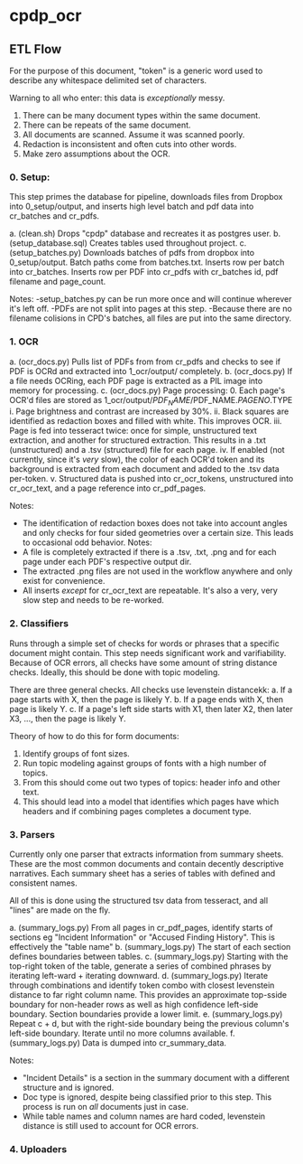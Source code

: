 # cpdp_ocr

## ETL Flow

For the purpose of this document, "token" is a generic word used to describe any whitespace delimited set of characters.

Warning to all who enter: this data is *exceptionally* messy. 

1. There can be many document types within the same document. 
2. There can be repeats of the same document. 
3. All documents are scanned. Assume it was scanned poorly.
4. Redaction is inconsistent and often cuts into other words.
5. Make zero assumptions about the OCR.

### 0. Setup:

This step primes the database for pipeline, downloads files from Dropbox into 0_setup/output, and inserts high level batch and pdf data into cr_batches and cr_pdfs.

a. (clean.sh) Drops "cpdp" database and recreates it as postgres user.
b. (setup_database.sql) Creates tables used throughout project.
c. (setup_batches.py) Downloads batches of pdfs from dropbox into 0_setup/output. Batch paths come from batches.txt. Inserts row per batch into cr_batches. Inserts row per PDF into cr_pdfs with cr_batches id, pdf filename and page_count.

Notes: 
-setup_batches.py can be run more once and will continue wherever it's left off.
-PDFs are not split into pages at this step.
-Because there are no filename colisions in CPD's batches, all files are put into the same directory.

### 1. OCR

a. (ocr_docs.py) Pulls list of PDFs from from cr_pdfs and checks to see if PDF is OCRd and extracted into 1_ocr/output/ completely. 
b. (ocr_docs.py) If a file needs OCRing, each PDF page is extracted as a PIL image into memory for processing.
c. (ocr_docs.py) Page processing:
     0. Each page's OCR'd files are stored as 1_ocr/output/$PDF_NAME/$PDF_NAME.$PAGENO.$TYPE
     i. Page brightness and contrast are increased by 30%.
    ii. Black squares are identified as redaction boxes and filled with white. This improves OCR.
   iii. Page is fed into tesseract twice: once for simple, unstructured text extraction, and another for structured extraction. This results in a .txt (unstructured) and a .tsv (structured) file for each page.
    iv. If enabled (not currently, since it's *very* slow), the color of each OCR'd token and its background is extracted from each document and added to the .tsv data per-token.
     v. Structured data is pushed into cr_ocr_tokens, unstructured into cr_ocr_text, and a page reference into cr_pdf_pages.

Notes: 
- The identification of redaction boxes does not take into account angles and only checks for four sided geometries over a certain size. This leads to occasional odd behavior.
Notes:
- A file is completely extracted if there is a .tsv, .txt, .png and for each page under each PDF's respective output dir.
- The extracted .png files are not used in the workflow anywhere and only exist for convenience.
- All inserts *except* for cr_ocr_text are repeatable. It's also a very, very slow step and needs to be re-worked.

### 2. Classifiers

Runs through a simple set of checks for words or phrases that a specific document might contain. This step needs significant work and varifiability. Because of OCR errors, all checks have some amount of string distance checks. Ideally, this should be done with topic modeling.

There are three general checks. All checks use levenstein distancekk: 
a. If a page starts with X, then the page is likely Y.
b. If a page ends with X, then page is likely Y.
c. If a page's left side starts with X1, then later X2, then later X3, ..., then the page is likely Y.

Theory of how to do this for form documents:
1. Identify groups of font sizes.
2. Run topic modeling against groups of fonts with a high number of topics.
3. From this should come out two types of topics: header info and other text.
4. This should lead into a model that identifies which pages have which headers and if combining pages completes a document type.

### 3. Parsers

Currently only one parser that extracts information from summary sheets. These are the most common documents and contain decently descriptive narratives. Each summary sheet has a series of tables with defined and consistent names.

All of this is done using the structured tsv data from tesseract, and all "lines" are made on the fly.  

a. (summary_logs.py) From all pages in cr_pdf_pages, identify starts of sections eg "Incident Information" or "Accused Finding History". This is effectively the "table name"
b. (summary_logs.py) The start of each section defines boundaries between tables.
c. (summary_logs.py) Starting with the top-right token of the table, generate a series of combined phrases by iterating left-ward + iterating downward. 
d. (summary_logs.py) Iterate through combinations and identify token combo with closest levenstein distance to far right column name. This provides an approximate top-sside boundary for non-header rows as well as high confidence left-side boundary. Section boundaries provide a lower limit. 
e. (summary_logs.py) Repeat c + d, but with the right-side boundary being the previous column's left-side boundary. Iterate until no more columns available.
f. (summary_logs.py) Data is dumped into cr_summary_data.

Notes: 
- "Incident Details" is a section in the summary document with a different structure and is ignored.
- Doc type is ignored, despite being classified prior to this step. This process is run on *all* documents just in case. 
- While table names and column names are hard coded, levenstein distance is still used to account for OCR errors.

### 4. Uploaders
